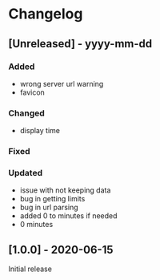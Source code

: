 # Changelog

## [Unreleased] - yyyy-mm-dd

### Added
- wrong server url warning
- favicon

### Changed
- display time

### Fixed

### Updated
- issue with not keeping data
- bug in getting limits
- bug in url parsing
- added 0 to minutes if needed
- 0 minutes

## [1.0.0] - 2020-06-15

Initial release
